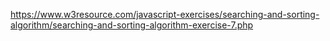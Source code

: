 https://www.w3resource.com/javascript-exercises/searching-and-sorting-algorithm/searching-and-sorting-algorithm-exercise-7.php